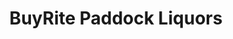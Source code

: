 ---
title: "BuyRite Paddock Liquors"
url: /west-long-branch/buyrite-paddock-liquors/
shop: alcohol
---